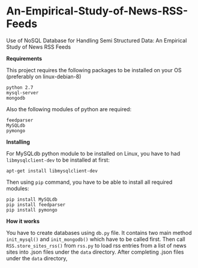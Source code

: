 # An-Empirical-Study-of-News-RSS-Feeds
Use of NoSQL Database for Handling Semi Structured Data: An Empirical Study of News RSS Feeds

**Requirements**

This project requires the following packages to be installed on your OS (preferably on linux-debian-8)

    python 2.7
    mysql-server
    mongodb

Also the following modules of python are required:

    feedparser
    MySQLdb
    pymongo

**Installing**

For MySQLdb python module to be installed on Linux, you have to had `libmysqlclient-dev` to be installed at first:

    apt-get install libmysqlclient-dev

Then using `pip` command, you have to be able to install all required modules:

    pip install MySQLdb
    pip install feedparser
    pip install pymongo

**How it works**

You have to create databases using `db.py` file. It contains two main method `init_mysql()` and `init_mongodb()` which have to be called first.
Then call `RSS.store_sites_rss()` from `rss.py` to load rss entries from a list of news sites into .json files under the `data` directory.
After completing .json files under the `data` directory, 